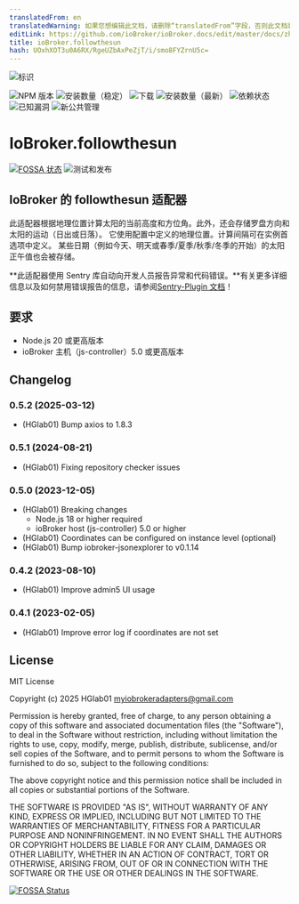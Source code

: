 ```yaml
---
translatedFrom: en
translatedWarning: 如果您想编辑此文档，请删除“translatedFrom”字段，否则此文档将再次自动翻译
editLink: https://github.com/ioBroker/ioBroker.docs/edit/master/docs/zh-cn/adapterref/iobroker.followthesun/README.md
title: ioBroker.followthesun
hash: UOxhXOT3u0A6RX/RgeUZbAxPeZjT/i/smo8FYZrnU5c=
---
```

![标识](../../../en/adapterref/iobroker.followthesun/admin/followthesun.png)

![NPM 版本](http://img.shields.io/npm/v/iobroker.followthesun.svg)
![安装数量（稳定）](http://iobroker.live/badges/followthesun-stable.svg)
![下载](https://img.shields.io/npm/dm/iobroker.followthesun.svg)
![安装数量（最新）](http://iobroker.live/badges/followthesun-installed.svg)
![依赖状态](https://img.shields.io/librariesio/release/npm/iobroker.followthesun)
![已知漏洞](https://snyk.io/test/github/HGlab01/ioBroker.followthesun/badge.svg)
![新公共管理](https://nodei.co/npm/iobroker.followthesun.png?downloads=true)

# IoBroker.followthesun
[![FOSSA 状态](https://app.fossa.com/api/projects/git%2Bgithub.com%2FHGlab01%2FioBroker.followthesun.svg?type=shield)](https://app.fossa.com/projects/git%2Bgithub.com%2FHGlab01%2FioBroker.followthesun?ref=badge_shield) ![测试和发布](https://github.com/HGlab01/ioBroker.followthesun/workflows/Test%20and%20Release/badge.svg)

## IoBroker 的 followthesun 适配器
此适配器根据地理位置计算太阳的当前高度和方位角。此外，还会存储罗盘方向和太阳的运动（日出或日落）。
它使用配置中定义的地理位置。计算间隔可在实例首选项中定义。
某些日期（例如今天、明天或春季/夏季/秋季/冬季的开始）的太阳正午值也会被存储。

**此适配器使用 Sentry 库自动向开发人员报告异常和代码错误。**有关更多详细信息以及如何禁用错误报告的信息，请参阅[Sentry-Plugin 文档](https://github.com/ioBroker/plugin-sentry#plugin-sentry)！

## 要求
* Node.js 20 或更高版本
* ioBroker 主机（js-controller）5.0 或更高版本

## Changelog
<!--
    Placeholder for the next version (at the beginning of the line):
    ### __WORK IN PROGRESS__
-->
### 0.5.2 (2025-03-12)
* (HGlab01) Bump axios to 1.8.3

### 0.5.1 (2024-08-21)
* (HGlab01) Fixing repository checker issues

### 0.5.0 (2023-12-05)
* (HGlab01) Breaking changes
    - Node.js 18 or higher required
    - ioBroker host (js-controller) 5.0 or higher
* (HGlab01) Coordinates can be configured on instance level (optional)
* (HGlab01) Bump iobroker-jsonexplorer to v0.1.14

### 0.4.2 (2023-08-10)
* (HGlab01) Improve admin5 UI usage

### 0.4.1 (2023-02-05)
* (HGlab01) Improve error log if coordinates are not set

## License
MIT License

Copyright (c) 2025 HGlab01 <myiobrokeradapters@gmail.com>

Permission is hereby granted, free of charge, to any person obtaining a copy
of this software and associated documentation files (the "Software"), to deal
in the Software without restriction, including without limitation the rights
to use, copy, modify, merge, publish, distribute, sublicense, and/or sell
copies of the Software, and to permit persons to whom the Software is
furnished to do so, subject to the following conditions:

The above copyright notice and this permission notice shall be included in all
copies or substantial portions of the Software.

THE SOFTWARE IS PROVIDED "AS IS", WITHOUT WARRANTY OF ANY KIND, EXPRESS OR
IMPLIED, INCLUDING BUT NOT LIMITED TO THE WARRANTIES OF MERCHANTABILITY,
FITNESS FOR A PARTICULAR PURPOSE AND NONINFRINGEMENT. IN NO EVENT SHALL THE
AUTHORS OR COPYRIGHT HOLDERS BE LIABLE FOR ANY CLAIM, DAMAGES OR OTHER
LIABILITY, WHETHER IN AN ACTION OF CONTRACT, TORT OR OTHERWISE, ARISING FROM,
OUT OF OR IN CONNECTION WITH THE SOFTWARE OR THE USE OR OTHER DEALINGS IN THE
SOFTWARE.


[![FOSSA Status](https://app.fossa.com/api/projects/git%2Bgithub.com%2FHGlab01%2FioBroker.followthesun.svg?type=large)](https://app.fossa.com/projects/git%2Bgithub.com%2FHGlab01%2FioBroker.followthesun?ref=badge_large)
